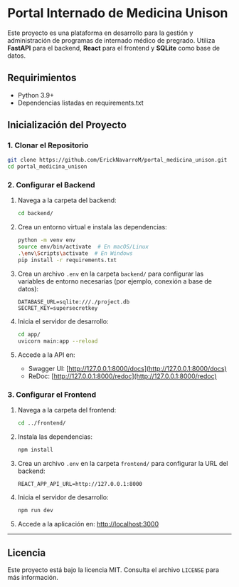 # Portal Internado de Medicina Unison

Este proyecto es una plataforma en desarrollo para la gestión y administración de programas de internado médico de pregrado. Utiliza **FastAPI** para el backend, **React** para el frontend y **SQLite** como base de datos.


## Requirimientos
- Python 3.9+
- Dependencias listadas en requirements.txt

## Inicialización del Proyecto

### 1. Clonar el Repositorio

```bash
git clone https://github.com/ErickNavarroM/portal_medicina_unison.git
cd portal_medicina_unison
```

### 2. Configurar el Backend

1. Navega a la carpeta del backend:
   ```bash
   cd backend/
   ```

2. Crea un entorno virtual e instala las dependencias:
   ```bash
   python -m venv env
   source env/bin/activate  # En macOS/Linux
   .\env\Scripts\activate  # En Windows
   pip install -r requirements.txt
   ```

3. Crea un archivo `.env` en la carpeta `backend/` para configurar las variables de entorno 
   necesarias (por ejemplo, conexión a base de datos):

   ```env
   DATABASE_URL=sqlite:///./project.db
   SECRET_KEY=supersecretkey
   ```

4. Inicia el servidor de desarrollo:
   ```bash
   cd app/
   uvicorn main:app --reload
   ```

5. Accede a la API en:
   - Swagger UI: [http://127.0.0.1:8000/docs](http://127.0.0.1:8000/docs)
   - ReDoc: [http://127.0.0.1:8000/redoc](http://127.0.0.1:8000/redoc)

### 3. Configurar el Frontend

1. Navega a la carpeta del frontend:
   ```bash
   cd ../frontend/
   ```

2. Instala las dependencias:
   ```bash
   npm install
   ```

3. Crea un archivo `.env` en la carpeta `frontend/` para configurar la URL del backend:

   ```shell
   REACT_APP_API_URL=http://127.0.0.1:8000
    ```

4. Inicia el servidor de desarrollo:
   ```bash
   npm run dev
   ```

5. Accede a la aplicación en: [http://localhost:3000](http://localhost:3000)

---

## Licencia
Este proyecto está bajo la licencia MIT. Consulta el archivo `LICENSE` para más información.

